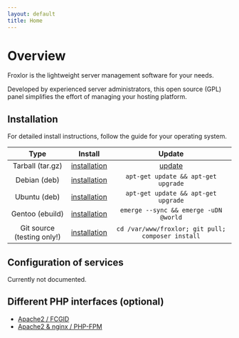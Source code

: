 ```yaml
---
layout: default
title: Home
---
```


# Overview

Froxlor is the lightweight server management software for your needs.

Developed by experienced server administrators, this open source (GPL) panel simplifies the effort of managing your hosting platform.

## Installation

For detailed install instructions, follow the guide for your operating system.

|            Type            |                   Install                     |                       Update                      |
|:--------------------------:|:---------------------------------------------:|:-------------------------------------------------:|
| Tarball (tar.gz)           | [installation](/general/installation/tarball.html) | [update](/general/updating/manually.html)              |
| Debian (deb)               | [installation](/general/installation/debian.html)  | `apt-get update && apt-get upgrade`               |
| Ubuntu (deb)               | [installation](/general/installation/ubuntu.html)  | `apt-get update && apt-get upgrade`               |
| Gentoo (ebuild)            | [installation](/general/installation/gentoo.html)  | `emerge --sync && emerge -uDN @world`             |
| Git source (testing only!) | [installation](/general/installation/source.html)  | `cd /var/www/froxlor; git pull; composer install` |

## Configuration of services

Currently not documented. 

## Different PHP interfaces (optional)

* [Apache2 / FCGID](/general/configuration/fcgid.html)
* [Apache2 & nginx / PHP-FPM](/general/configuration/php-fpm.html)
